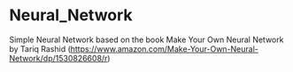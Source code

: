 # Neural_Network
Simple Neural Network based on the book Make Your Own Neural Network by Tariq Rashid (https://www.amazon.com/Make-Your-Own-Neural-Network/dp/1530826608/r)
